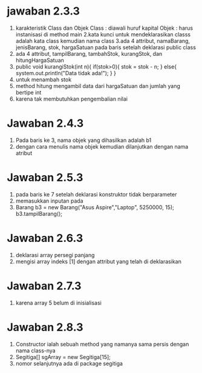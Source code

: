 # jawaban 2.3.3

1. karakteristik Class dan Objek
Class : diawali huruf kapital
Objek : harus instanisasi di method main
2.kata kunci untuk mendeklarasikan classs adalah kata class kemudian nama class
3.ada 4 attribut, namaBarang, jenisBarang, stok, hargaSatuan 
pada baris setelah deklarasi public class
4. ada 4 attribut, tampilBarang, tambahStok, kurangStok, dan hitungHargaSatuan
5. public void kurangiStok(int n){
		if(stok>0){
			stok = stok - n;
		}
		else{
		system.out.println("Data tidak ada!");
		}
	}
6. untuk menambah stok
7. method hitung mengambil data dari hargaSatuan dan jumlah yang bertipe int
8. karena tak membutuhkan pengembalian nilai

# Jawaban 2.4.3

1. Pada baris ke 3, nama objek yang dihasilkan adalah b1
2. dengan cara menulis nama objek kemudian dilanjutkan dengan nama atribut

# Jawaban 2.5.3

1. pada baris ke 7 setelah deklarasi konstruktor tidak berparameter
2. memasukkan inputan pada
3. Barang b3 = new Barang("Asus Aspire","Laptop", 5250000, 15);
	b3.tampilBarang();

# Jawaban 2.6.3

1. deklarasi array persegi panjang
2. mengisi array indeks [1] dengan attribut yang telah di deklarasikan

# Jawaban 2.7.3

1. karena array 5 belum di inisialisasi

# Jawaban 2.8.3

1. Constructor ialah sebuah method yang namanya sama persis dengan nama class-nya
2. Segitiga[] sgArray = new Segitiga[15];
3. nomor selanjutnya ada di package segitiga